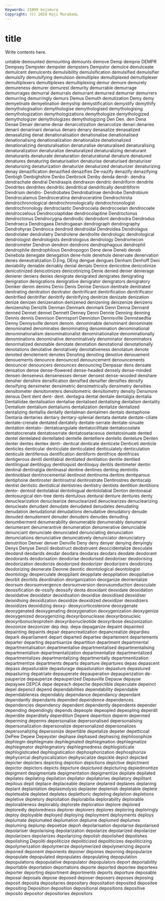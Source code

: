 ```yaml
---
Keywords: 31899 kojimura
Copyright: (C) 2024 Koji Murakami
---
```


# title

Write contents here.



untable
demounted demounting demounts demove Demp dempne DEMPR Dempsey Dempster dempster
dempsters Dempstor demulce demulceate demulcent demulcents demulsibility demulsification demulsified demulsifier
demulsify demulsifying demulsion demultiplex demultiplexed demultiplexer demultiplexers demultiplexes demultiplexing demur
demure demurely demureness demurer demurest demurity demurrable demurrage demurrages demurral
demurrals demurrant demurred demurrer demurrers demurring demurringly demurs Demus Demuth
demutization Demy demy demyelinate demyelination demyship demystification demystify demythify demythologisation
demythologise demythologised demythologising demythologization demythologizations demythologize demythologized demythologizer demythologizes demythologizing
Den Den. den Dena Denae Denair dename denar denarcotization denarcotize
denari denaries denarii denarinarii denarius denaro denary denasalize denasalized denasalizing
denat denationalisation denationalise denationalised denationalising denationalization denationalize denationalized denationalizing denaturalisation
denaturalise denaturalised denaturalising denaturalization denaturalize denaturalized denaturalizing denaturant denaturants denaturate
denaturation denaturational denature denatured denatures denaturing denaturisation denaturise denaturised denaturiser
denaturising denaturization denaturize denaturized denaturizer denaturizing denay denazification denazified denazifies
De-nazify denazify denazifying Denbigh Denbighshire Denbo Denbrook Denby denda dendr-
dendra dendrachate dendral Dendraspis dendraxon dendric dendriform dendrite Dendrites dendrites
dendritic dendritical dendritically dendritiform Dendrium dendro- Dendrobates Dendrobatinae dendrobe Dendrobium
Dendrocalamus Dendroceratina dendroceratine Dendrochirota dendrochronological dendrochronologically dendrochronologist dendrochronology dendroclastic Dendrocoela
dendrocoelan dendrocoele dendrocoelous Dendrocolaptidae dendrocolaptine Dendroctonus dendroctonus Dendrocygna dendrodic dendrodont
dendrodra Dendrodus Dendroeca Dendrogaea Dendrogaean dendrograph dendrography Dendrohyrax Dendroica dendroid
dendroidal Dendroidea Dendrolagus dendrolater dendrolatry Dendrolene dendrolite dendrologic dendrological dendrologist
dendrologists dendrologous dendrology Dendromecon dendrometer Dendron dendron dendrons dendrophagous dendrophil
dendrophile dendrophilous Dendropogon Dene dene Deneb deneb Denebola denegate denegation
dene-hole denehole denervate denervation denes deneutralization D.Eng. DEng dengue dengues
Denham Denhoff Deni deniability deniable deniably denial denials Denice denicotine
denicotinize denicotinized denicotinizes denicotinizing Denie denied denier denierage denierer deniers
denies denigrate denigrated denigrates denigrating denigration denigrations denigrative denigrator denigrators
denigratory Deniker denim denims Denio Denis Denise Denison denitrate denitrated
denitrating denitration denitrator denitrificant denitrification denitrificator denitrified denitrifier denitrify denitrifying
denitrize denizate denization denize denizen denizenation denizened denizening denizenize denizens
denizenship Denizlik Denman Denmark denmark Denn Denna Dennard denned Dennet
dennet Dennett Denney Denni Dennie Denning denning Dennis dennis Dennison
Dennisport Denniston Dennisville Dennstaedtia Denny Dennysville denom denom. denominable denominant
denominate denominated denominates denominating denomination denominational denominationalism denominationalist denominationalize denominationally
denominations denominative denominatively denominator denominators denormalized denotable denotate denotation denotational
denotationally denotations denotative denotatively denotativeness denotatum denote denoted denotement denotes
Denoting denoting denotive denouement denouements denounce denounced denouncement denouncements denouncer
denouncers denounces denouncing Denpasar dens densate densation dense dense-flowered dense-headed
densely dense-minded densen denseness densenesses denser densest dense-wooded denshare densher
denshire densification densified densifier densifies densify densifying densimeter densimetric densimetrically
densimetry densities densitometer densitometers densitometric densitometry density Densmore densus Dent
dent dent- dent. dentagra dental dentale dentalgia dentalia Dentaliidae dentalisation
dentalise dentalised dentalising dentalism dentality Dentalium dentalium dentaliums dentalization dentalize
dentalized dentalizing dentallia dentally dentalman dentalmen dentals dentaphone Dentaria dentaries
dentary dentary-splenial dentata dentate dentate-ciliate dentate-crenate dentated dentately dentate-serrate dentate-sinuate
dentation dentato- dentatoangulate dentatocillitate dentatocostate dentatocrenate dentatoserrate dentatosetaceous dentatosinuate dented
dentel dentelated dentellated dentelle dentelliere dentello dentelure Denten denter dentes
dentex denti- dentical denticate denticete Denticeti denticle denticles denticular denticulate
denticulated denticulately denticulation denticule dentiferous dentification dentiform dentifrice dentifrices dentigerous
dentil dentilabial dentilated dentilation dentile dentiled dentilingual dentiloguy dentiloquist dentiloquy
dentils dentimeter dentin dentinal dentinalgia dentinasal dentine dentines denting dentinitis
dentinoblast dentinocemental dentinoid dentinoma dentins dentiparous dentiphone dentiroster dentirostral dentirostrate
Dentirostres dentiscalp dentist dentistic dentistical dentistries dentistry dentists dentition dentitions
dento- dentoid dentolabial dentolingual dentololabial Denton dentonasal dentosurgical den-tree dents
dentulous dentural denture dentures denty denuclearization denuclearize denuclearized denuclearizes denuclearizing
denucleate denudant denudate denudated denudates denudating denudation denudational denudations denudative
denudatory denude denuded denudement denuder denuders denudes denuding denumberment denumerability
denumerable denumerably denumeral denumerant denumerantive denumeration denumerative denunciable denunciant denunciate
denunciated denunciating denunciation denunciations denunciative denunciatively denunciator denunciatory denutrition Denver
denver Denville Deny deny denyer denying denyingly Denys Denyse Denzil
deobstruct deobstruent deoccidentalize deoculate deodand deodands deodar deodara deodaras deodars
deodate deodorant deodorants deodorisation deodorise deodorised deodoriser deodorising deodorization deodorize
deodorized deodorizer deodorizers deodorizes deodorizing deonerate Deonne deontic deontological deontologist
deontology deoperculate deoppilant deoppilate deoppilation deoppilative deorbit deorbits deordination deorganization
deorganize deorientalize deorsum deorsumvergence deorsumversion deorusumduction deosculate deossification de-ossify deossify
deota deoxidant deoxidate deoxidation deoxidative deoxidator deoxidisation deoxidise deoxidised deoxidiser
deoxidising deoxidization deoxidize deoxidized deoxidizer deoxidizers deoxidizes deoxidizing deoxy- deoxycorticosterone
deoxygenate deoxygenated deoxygenating deoxygenation deoxygenization deoxygenize deoxygenized deoxygenizing deoxyribonuclease deoxyribonucleic
deoxyribonucleoprotein deoxyribonucleotide deoxyribose deozonization deozonize deozonizer dep dep. depa depaganize
depaint depainted depainting depaints depair depancreatization depancreatize depardieu depark deparliament
depart departed departee departement departements departer departing departisanize departition department
departmental departmentalisation departmentalise departmentalised departmentalising departmentalism departmentalization departmentalize departmentalized departmentalizes
departmentalizing departmentally departmentization departmentize departments departs departure departures depas depascent
depass depasturable depasturage depasturation depasture depastured depasturing depatriate depauperate depauperation
depauperization de-pauperize depauperize depauperized Depauville Depauw depayse depaysee DEPCA depe
depeach depeche depectible depeculate depeinct depel depencil depend dependabilities dependability
dependable dependableness dependably dependance dependancy dependant dependantly dependants depended dependence
dependences dependencies dependency dependent dependently dependents depender depending dependingly depends
depeople depeopled depeopling deperdit deperdite deperditely deperdition Depere deperition deperm
depermed deperming deperms depersonalise depersonalised depersonalising depersonalization depersonalize depersonalized depersonalizes
depersonalizing depersonize depertible depetalize depeter depetticoat DePew Depew Depeyster dephase
dephased dephasing dephilosophize dephlegm dephlegmate dephlegmated dephlegmation dephlegmatize dephlegmator dephlegmatory
dephlegmedness dephlogisticate dephlogisticated dephlogistication dephosphorization dephosphorize dephycercal dephysicalization dephysicalize depickle
depict depicted depicter depicters depicting depiction depictions depictive depictment depictor
depictors depicts depicture depictured depicturing depiedmontize depigment depigmentate depigmentation depigmentize
depilate depilated depilates depilating depilation depilator depilatories depilatory depilitant depilous
depit deplace deplaceable deplane deplaned deplanes deplaning deplant deplantation deplasmolysis
deplaster deplenish depletable deplete depleteable depleted depletes deplethoric depleting depletion
depletions depletive depletory deploitation deplorabilia deplorability deplorable deplorableness deplorably deplorate
deploration deplore deplored deploredly deploredness deplorer deplorers deplores deploring deploringly
deploy deployable deployed deploying deployment deployments deploys deplumate deplumated deplumation
deplume deplumed deplumes depluming deplump depoetize depoh depolarisation depolarise depolarised
depolariser depolarising depolarization depolarize depolarized depolarizer depolarizers depolarizes depolarizing depolish
depolished depolishes depolishing Depoliti depoliticize depoliticized depoliticizes depoliticizing depolymerization depolymerize
depolymerized depolymerizing depone deponed deponent deponents deponer depones deponing depopularize
depopulate depopulated depopulates depopulating depopulation depopulations depopulative depopulator depopulators deport
deportability deportable deportation deportations deporte deported deportee deportees deporter deporting
deportment deportments deports deporture deposable deposal deposals depose deposed deposer
deposers deposes deposing deposit deposita depositaries depositary depositation deposited depositee
depositing Deposition deposition depositional depositions depositive deposito depositor depositories depositors
